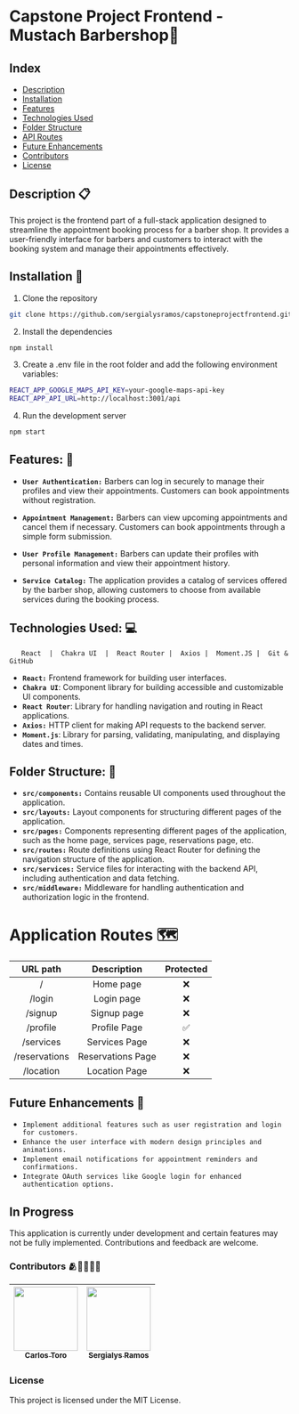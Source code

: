 # Capstone Project Frontend - Mustach Barbershop💈

## Index


- [Description](#description-)
- [Installation](#installation-)
- [Features](#features-)
- [Technologies Used](#technologies-used-)
- [Folder Structure](#folder-structure-)
- [API Routes](#api-routes-%EF%B8%8F)
- [Future Enhancements](#future-enhancements-)
- [Contributors](#contributors-)
- [License](#license)


## Description 📋

This project is the frontend part of a full-stack application designed to streamline the appointment booking process for a barber shop. It provides a user-friendly interface for barbers and customers to interact with the booking system and manage their appointments effectively.

## Installation 🔧


1. Clone the repository

```bash
git clone https://github.com/sergialysramos/capstoneprojectfrontend.git
```

2. Install the dependencies

```bash
npm install
```

3. Create a .env file in the root folder and add the following environment variables:

```bash
REACT_APP_GOOGLE_MAPS_API_KEY=your-google-maps-api-key
REACT_APP_API_URL=http://localhost:3001/api
```

4. Run the development server

```bash
npm start
```

## Features: 🔗

* **`User Authentication:`** Barbers can log in securely to manage their profiles and view their appointments. Customers can book appointments without registration.

* **`Appointment Management:`** Barbers can view upcoming appointments and cancel them if necessary. Customers can book appointments through a simple form submission.

* **`User Profile Management:`** Barbers can update their profiles with personal information and view their appointment history. 

* **`Service Catalog:`** The application provides a catalog of services offered by the barber shop, allowing customers to choose from available services during the booking process.

## Technologies Used: 💻

       React  |  Chakra UI  |  React Router |  Axios |  Moment.JS |  Git & GitHub

* **`React:`** Frontend framework for building user interfaces.
* **`Chakra UI`**: Component library for building accessible and customizable UI components.
* **`React Router`**: Library for handling navigation and routing in React applications.
* **`Axios:`** HTTP client for making API requests to the backend server.
* **`Moment.js`**: Library for parsing, validating, manipulating, and displaying dates and times.

## Folder Structure: 📁

* **`src/components:`** Contains reusable UI components used throughout the application.
* **`src/layouts:`** Layout components for structuring different pages of the application.
* **`src/pages:`** Components representing different pages of the application, such as the home page, services page, reservations page, etc.
* **`src/routes:`** Route definitions using React Router for defining the navigation structure of the application.
* **`src/services:`** Service files for interacting with the backend API, including authentication and data fetching.
* **`src/middleware:`** Middleware for handling authentication and authorization logic in the frontend.

# Application Routes 🗺️

|              URL path               |        Description        | Protected |
| :---------------------------------: | :-----------------------: | :-------: |
|                  /                  |         Home page         |    ❌     |
|               /login                |        Login page         |    ❌     |
|               /signup               |        Signup page        |    ❌     |
|              /profile               |       Profile Page        |    ✅     |
|            /services                |      Services Page        |    ❌     |
|          /reservations              |    Reservations Page      |    ❌     |
|            /location                |      Location Page        |    ❌     |

## Future Enhancements 🚀

* `Implement additional features such as user registration and login for customers.`
* `Enhance the user interface with modern design principles and animations.`
* `Implement email notifications for appointment reminders and confirmations.`
* `Integrate OAuth services like Google login for enhanced authentication options.`

## In Progress

This application is currently under development and certain features may not be fully implemented. Contributions and feedback are welcome.

### **Contributors** 🫂🫱🏼‍🫲🏼

| [<img src="https://avatars.githubusercontent.com/u/113308120?v=4" width=115><br><sub>Carlos Toro</sub>](https://github.com/CarlHitos) |  [<img src="https://avatars.githubusercontent.com/u/148481786?v=4" width=115><br><sub>Sergialys Ramos</sub>](https://github.com/sergialysramos) |  
| :---: | :---: |

### License

This project is licensed under the MIT License.
